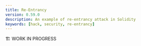```yaml
---
title: Re-Entrancy
version: 0.59.0
description: An example of re-entrancy attack in Solidity
keywords: [hack, security, re-entrancy]
---
```


🏗️ WORK IN PROGRESS